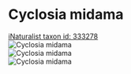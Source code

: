 
Cyclosia midama
===============
  
[iNaturalist taxon id: 333278](https://www.inaturalist.org/taxa/333278)  
![Cyclosia midama](https://inaturalist-open-data.s3.amazonaws.com/photos/64981860/medium.jpeg)  
![Cyclosia midama](https://inaturalist-open-data.s3.amazonaws.com/photos/64981889/medium.jpeg)  
![Cyclosia midama](https://inaturalist-open-data.s3.amazonaws.com/photos/64981906/medium.jpeg)